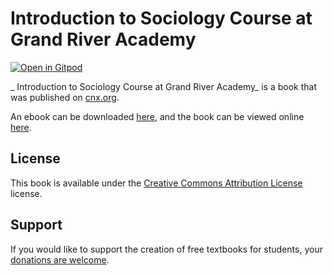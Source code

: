 #  Introduction to Sociology Course at Grand River Academy

[![Open in Gitpod](https://gitpod.io/button/open-in-gitpod.svg)](https://gitpod.io/from-referrer/)

_ Introduction to Sociology Course at Grand River Academy_ is a book that was published on [cnx.org](https://cnx.org/).

An ebook can be downloaded [here](https://github.com/cnx-user-books/cnxbook-introduction-to-sociology-course-at-grand-river-academy/releases/latest), and the book can be viewed online [here](https://github.com/cnx-user-books/cnxbook-introduction-to-sociology-course-at-grand-river-academy/releases/latest).

## License
This book is available under the [Creative Commons Attribution License](./LICENSE) license.

## Support
If you would like to support the creation of free textbooks for students, your [donations are welcome](https://riceconnect.rice.edu/donation/support-openstax-banner).
